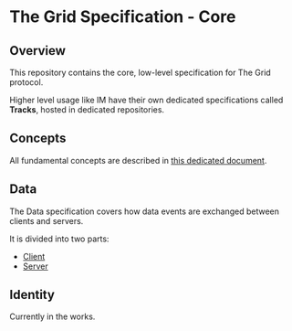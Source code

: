 # The Grid Specification - Core

## Overview

This repository contains the core, low-level specification for The Grid protocol.

Higher level usage like IM have their own dedicated specifications called **Tracks**, hosted in dedicated repositories.

## Concepts

All fundamental concepts are described in [this dedicated document](concepts.md).

## Data

The Data specification covers how data events are exchanged between clients and servers.

It is divided into two parts:

- [Client](data/client.md)
- [Server](data/server.md)

## Identity

Currently in the works.